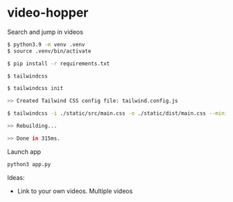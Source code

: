 # video-hopper
Search and jump in videos 


```sh
$ python3.9 -m venv .venv
$ source .venv/bin/activate
```

```sh
$ pip install -r requirements.txt
```

```sh
$ tailwindcss
```

```sh
$ tailwindcss init

>> Created Tailwind CSS config file: tailwind.config.js
```

```sh
$ tailwindcss -i ./static/src/main.css -o ./static/dist/main.css --minify

>> Rebuilding...

>> Done in 315ms.
```

Launch app

```sh
python3 app.py
```

Ideas:

- Link to your own videos. Multiple videos
